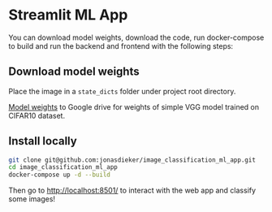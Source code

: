 # Streamlit ML App

You can download model weights, download the code, run docker-compose to build and run the backend and frontend with the following steps:

## Download model weights

Place the image in a `state_dicts` folder under project root directory.

[Model weights](https://drive.google.com/file/d/1-ExlM56fxIL3cfIVpp-rckUXEAXBLt2j/view?usp=share_link) to Google drive for weights of simple VGG model trained on CIFAR10 dataset.

## Install locally

```bash
git clone git@github.com:jonasdieker/image_classification_ml_app.git
cd image_classification_ml_app
docker-compose up -d --build
```

Then go to [http://localhost:8501/](http://localhost:8501/) to interact with the web app and classify some images!